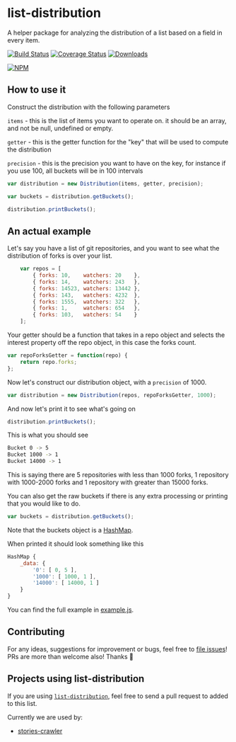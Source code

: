 # list-distribution
A helper package for analyzing the distribution of a list based on a field in every item.

[![Build Status](https://travis-ci.org/olivif/list-distribution.svg?branch=master)](https://travis-ci.org/olivif/list-distribution)
[![Coverage Status](https://codecov.io/github/olivif/list-distribution/coverage.svg?precision=2)](https://codecov.io/github/olivif/list-distribution)
[![Downloads](https://img.shields.io/npm/dt/list-distribution.svg)](https://www.npmjs.com/package/list-distribution)

[![NPM](https://nodei.co/npm/list-distribution.png)](https://npmjs.org/package/list-distribution)

## How to use it

Construct the distribution with the following parameters

`items` - this is the list of items you want to operate on. it should be an array, and not be null, undefined or empty.
 
`getter` - this is the getter function for the "key" that will be used to compute the distribution

`precision` - this is the precision you want to have on the key, for instance if you use 100, all buckets will be in 100 intervals
 
```js
var distribution = new Distribution(items, getter, precision);

var buckets = distribution.getBuckets();

distribution.printBuckets();
```

## An actual example

Let's say you have a list of git repositories, and you want to see what the distribution of forks is over your list.  

```js
    var repos = [
        { forks: 10,    watchers: 20    },
        { forks: 14,    watchers: 243   },
        { forks: 14523, watchers: 13442 },
        { forks: 143,   watchers: 4232  },
        { forks: 1555,  watchers: 322   },
        { forks: 1,     watchers: 654   },
        { forks: 103,   watchers: 54    }
    ];
```
Your getter should be a function that takes in a repo object and selects the interest property off the repo object, in this case the forks count.

```js
var repoForksGetter = function(repo) { 
    return repo.forks; 
};
```

Now let's construct our distribution object, with a `precision` of 1000.

```js
var distribution = new Distribution(repos, repoForksGetter, 1000);
```

And now let's print it to see what's going on

```js
distribution.printBuckets();
```

This is what you should see 

```sh
Bucket 0 -> 5
Bucket 1000 -> 1
Bucket 14000 -> 1
```

This is saying there are 5 repositories with less than 1000 forks, 1 repository with 1000-2000 forks and 1 repository with greater than 15000 forks.

You can also get the raw buckets if there is any extra processing or printing that you would like to do. 
```js
var buckets = distribution.getBuckets();
```

Note that the buckets object is a [HashMap](https://www.npmjs.com/package/hashmap).

When printed it should look something like this 

```js
HashMap { 
	_data: { 
		'0': [ 0, 5 ], 
		'1000': [ 1000, 1 ], 
		'14000': [ 14000, 1 ] 
	} 
}
```

You can find the full example in [example.js](https://github.com/olivif/list-distribution/blob/master/example/example.js).

## Contributing

For any ideas, suggestions for improvement or bugs, feel free to [file issues](https://github.com/olivif/list-distribution/issues)! PRs are more than welcome also! Thanks :tada: 

## Projects using list-distribution

If you are using [`list-distribution`](https://github.com/olivif/list-distribution), feel free to send a pull request to added to this list.

Currently we are used by:
     
* [stories-crawler](https://github.com/olivif/stories-crawler)

